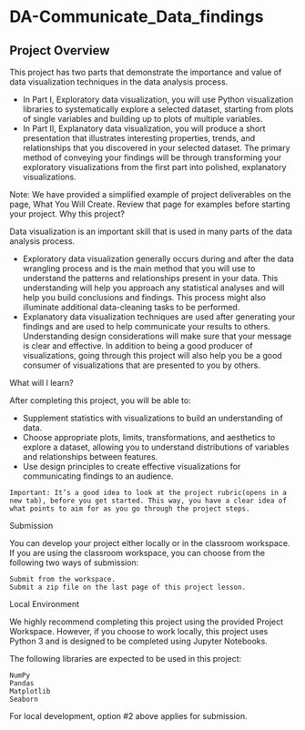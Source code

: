 # DA-Communicate_Data_findings
## Project Overview

This project has two parts that demonstrate the importance and value of data visualization techniques in the data analysis process.

* In Part I, Exploratory data visualization, you will use Python visualization libraries to systematically explore a selected dataset, starting from plots of single variables and building up to plots of multiple variables.
* In Part II, Explanatory data visualization, you will produce a short presentation that illustrates interesting properties, trends, and relationships that you discovered in your selected dataset. The primary method of conveying your findings will be through transforming your exploratory visualizations from the first part into polished, explanatory visualizations.

Note: We have provided a simplified example of project deliverables on the page, What You Will Create. Review that page for examples before starting your project.
Why this project?

Data visualization is an important skill that is used in many parts of the data analysis process.

 * Exploratory data visualization generally occurs during and after the data wrangling process and is the main method that you will use to understand the patterns and relationships present in your data. This understanding will help you approach any statistical analyses and will help you build conclusions and findings. This process might also illuminate additional data-cleaning tasks to be performed.
 * Explanatory data visualization techniques are used after generating your findings and are used to help communicate your results to others. Understanding design considerations will make sure that your message is clear and effective. In addition to being a good producer of visualizations, going through this project will also help you be a good consumer of visualizations that are presented to you by others.

What will I learn?

After completing this project, you will be able to:

-    Supplement statistics with visualizations to build an understanding of data.
-    Choose appropriate plots, limits, transformations, and aesthetics to explore a dataset, allowing you to understand distributions of variables and relationships between features.
-    Use design principles to create effective visualizations for communicating findings to an audience.

    Important: It’s a good idea to look at the project rubric(opens in a new tab), before you get started. This way, you have a clear idea of what points to aim for as you go through the project steps.

Submission

You can develop your project either locally or in the classroom workspace. If you are using the classroom workspace, you can choose from the following two ways of submission:

    Submit from the workspace.
    Submit a zip file on the last page of this project lesson.

Local Environment

We highly recommend completing this project using the provided Project Workspace. However, if you choose to work locally, this project uses Python 3 and is designed to be completed using Jupyter Notebooks.

The following libraries are expected to be used in this project:

    NumPy
    Pandas
    Matplotlib
    Seaborn

For local development, option #2 above applies for submission.
